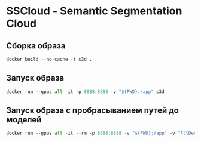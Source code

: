 # SSCloud - Semantic Segmentation Cloud 

## Сборка образа

```python
docker build --no-cache -t s3d .
```

## Запуск образа
```python
docker run --gpus all -it -p 8888:8888 -v "${PWD}:/app" s3d
```
## Запуск образа с пробрасыванием путей до моделей
```python
docker run --gpus all -it --rm -p 8888:8888 -v "${PWD}:/app" -v "F:\Desktop\SSCloud\models:/app/models" s3d
```
